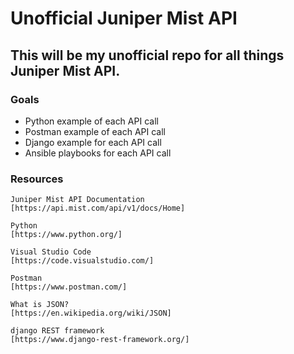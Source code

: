 # Unofficial Juniper Mist API #
## This will be my unofficial repo for all things Juniper Mist API. ##

### Goals ###
* Python example of each API call
* Postman example of each API call
* Django example for each API call
* Ansible playbooks for each API call

### Resources ###

    Juniper Mist API Documentation
    [https://api.mist.com/api/v1/docs/Home]

    Python
    [https://www.python.org/]

    Visual Studio Code
    [https://code.visualstudio.com/]

    Postman
    [https://www.postman.com/]

    What is JSON?
    [https://en.wikipedia.org/wiki/JSON]

    django REST framework
    [https://www.django-rest-framework.org/]